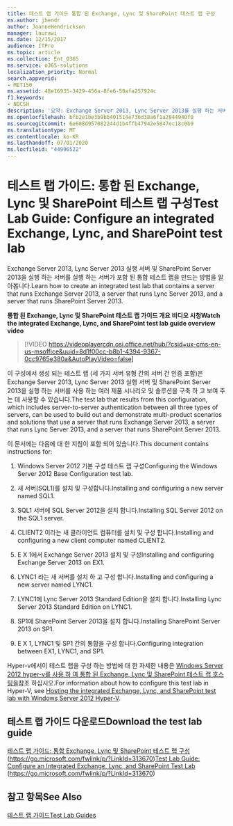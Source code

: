 ```yaml
---
title: 테스트 랩 가이드 통합 된 Exchange, Lync 및 SharePoint 테스트 랩 구성
ms.author: jhendr
author: JoanneHendrickson
manager: laurawi
ms.date: 12/15/2017
audience: ITPro
ms.topic: article
ms.collection: Ent_O365
ms.service: o365-solutions
localization_priority: Normal
search.appverid:
- MET150
ms.assetid: 48e16935-3429-456a-8fe6-50afa257924c
f1.keywords:
- NOCSH
description: '요약: Exchange Server 2013, Lync Server 2013를 실행 하는 서버 및 SharePoint Server 2013를 실행 하는 서버를 실행 하는 서버가 포함 된 통합 테스트 랩을 만드는 방법을 알아봅니다.'
ms.openlocfilehash: bfb2e1be3b9bb401514e736d38a6f1a2944940f0
ms.sourcegitcommit: 6e608d957082244d1b4ffb47942e5847ec18c0b9
ms.translationtype: MT
ms.contentlocale: ko-KR
ms.lasthandoff: 07/01/2020
ms.locfileid: "44996522"
---
```

# <a name="test-lab-guide-configure-an-integrated-exchange-lync-and-sharepoint-test-lab"></a><span data-ttu-id="84064-103">테스트 랩 가이드: 통합 된 Exchange, Lync 및 SharePoint 테스트 랩 구성</span><span class="sxs-lookup"><span data-stu-id="84064-103">Test Lab Guide: Configure an integrated Exchange, Lync, and SharePoint test lab</span></span>

 <span data-ttu-id="84064-104">Exchange Server 2013, Lync Server 2013 실행 서버 및 SharePoint Server 2013을 실행 하는 서버를 실행 하는 서버가 포함 된 통합 테스트 랩을 만드는 방법을 알아봅니다.</span><span class="sxs-lookup"><span data-stu-id="84064-104">Learn how to create an integrated test lab that contains a server that runs Exchange Server 2013, a server that runs Lync Server 2013, and a server that runs SharePoint Server 2013.</span></span>
 
<span data-ttu-id="84064-105">**통합 된 Exchange, Lync 및 SharePoint 테스트 랩 가이드 개요 비디오 시청**</span><span class="sxs-lookup"><span data-stu-id="84064-105">**Watch the integrated Exchange, Lync, and SharePoint test lab guide overview video**</span></span>

> [!VIDEO https://videoplayercdn.osi.office.net/hub/?csid=ux-cms-en-us-msoffice&uuid=8d1f00cc-b8b1-4394-9367-0cc9765e380a&AutoPlayVideo=false]
 
<span data-ttu-id="84064-106">이 구성에서 생성 되는 테스트 랩 (세 가지 서버 유형 간의 서버 간 인증 포함)은 Exchange Server 2013, Lync Server 2013 실행 서버 및 SharePoint Server 2013을 실행 하는 서버를 사용 하는 여러 제품 시나리오 및 솔루션을 구축 하 고 보여 주는 데 사용할 수 있습니다.</span><span class="sxs-lookup"><span data-stu-id="84064-106">The test lab that results from this configuration, which includes server-to-server authentication between all three types of servers, can be used to build out and demonstrate multi-product scenarios and solutions that use a server that runs Exchange Server 2013, a server that runs Lync Server 2013, and a server that runs SharePoint Server 2013.</span></span>
  
<span data-ttu-id="84064-107">이 문서에는 다음에 대 한 지침이 포함 되어 있습니다.</span><span class="sxs-lookup"><span data-stu-id="84064-107">This document contains instructions for:</span></span>
  
1. <span data-ttu-id="84064-108">Windows Server 2012 기본 구성 테스트 랩 구성</span><span class="sxs-lookup"><span data-stu-id="84064-108">Configuring the Windows Server 2012 Base Configuration test lab.</span></span>
    
2. <span data-ttu-id="84064-109">새 서버(SQL1)를 설치 및 구성합니다.</span><span class="sxs-lookup"><span data-stu-id="84064-109">Installing and configuring a new server named SQL1.</span></span>
    
3. <span data-ttu-id="84064-110">SQL1 서버에 SQL Server 2012을 설치 합니다.</span><span class="sxs-lookup"><span data-stu-id="84064-110">Installing SQL Server 2012 on the SQL1 server.</span></span>
    
4. <span data-ttu-id="84064-111">CLIENT2 이라는 새 클라이언트 컴퓨터를 설치 및 구성 합니다.</span><span class="sxs-lookup"><span data-stu-id="84064-111">Installing and configuring a new client computer named CLIENT2.</span></span>
    
5. <span data-ttu-id="84064-112">E X 1에서 Exchange Server 2013 설치 및 구성</span><span class="sxs-lookup"><span data-stu-id="84064-112">Installing and configuring Exchange Server 2013 on EX1.</span></span>
    
6. <span data-ttu-id="84064-113">LYNC1 라는 새 서버를 설치 하 고 구성 합니다.</span><span class="sxs-lookup"><span data-stu-id="84064-113">Installing and configuring a new server named LYNC1.</span></span>
    
7. <span data-ttu-id="84064-114">LYNC1에 Lync Server 2013 Standard Edition을 설치 합니다.</span><span class="sxs-lookup"><span data-stu-id="84064-114">Installing Lync Server 2013 Standard Edition on LYNC1.</span></span>
    
8. <span data-ttu-id="84064-115">SP1에 SharePoint Server 2013을 설치 합니다.</span><span class="sxs-lookup"><span data-stu-id="84064-115">Installing SharePoint Server 2013 on SP1.</span></span>
    
9. <span data-ttu-id="84064-116">E X 1, LYNC1 및 SP1 간의 통합을 구성 합니다.</span><span class="sxs-lookup"><span data-stu-id="84064-116">Configuring integration between EX1, LYNC1, and SP1.</span></span>
    
<span data-ttu-id="84064-117">Hyper-v에서이 테스트 랩을 구성 하는 방법에 대 한 자세한 내용은 [Windows Server 2012 hyper-v를 사용 하 여 통합 된 Exchange, Lync 및 SharePoint 테스트 랩 호스팅을](https://social.technet.microsoft.com/wiki/contents/articles/18483.hosting-the-integrated-exchange-lync-and-sharepoint-test-lab-with-windows-server-2012-hyper-v.aspx)참조 하십시오.</span><span class="sxs-lookup"><span data-stu-id="84064-117">For information about how to configure this test lab in Hyper-V, see [Hosting the integrated Exchange, Lync, and SharePoint test lab with Windows Server 2012 Hyper-V](https://social.technet.microsoft.com/wiki/contents/articles/18483.hosting-the-integrated-exchange-lync-and-sharepoint-test-lab-with-windows-server-2012-hyper-v.aspx).</span></span>
  
## <a name="download-the-test-lab-guide"></a><span data-ttu-id="84064-118">테스트 랩 가이드 다운로드</span><span class="sxs-lookup"><span data-stu-id="84064-118">Download the test lab guide</span></span>

<span data-ttu-id="84064-119">[테스트 랩 가이드: 통합 Exchange, Lync 및 SharePoint 테스트 랩 구성](https://go.microsoft.com/fwlink/p/?LinkId=313670) (https://go.microsoft.com/fwlink/p/?LinkId=313670)</span><span class="sxs-lookup"><span data-stu-id="84064-119">[Test Lab Guide: Configure an Integrated Exchange, Lync, and SharePoint Test Lab](https://go.microsoft.com/fwlink/p/?LinkId=313670) (https://go.microsoft.com/fwlink/p/?LinkId=313670)</span></span>
  
## <a name="see-also"></a><span data-ttu-id="84064-120">참고 항목</span><span class="sxs-lookup"><span data-stu-id="84064-120">See Also</span></span>

[<span data-ttu-id="84064-121">테스트 랩 가이드</span><span class="sxs-lookup"><span data-stu-id="84064-121">Test Lab Guides</span></span>](https://go.microsoft.com/fwlink/p/?LinkId=202817)




